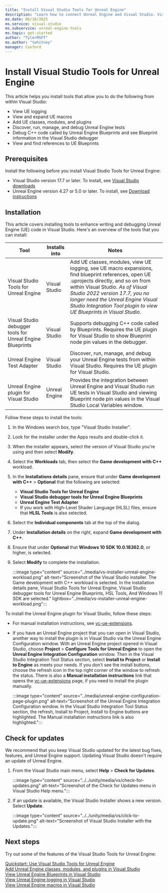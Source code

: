```yaml
---
title: "Install Visual Studio Tools for Unreal Engine"
description: "Learn how to connect Unreal Engine and Visual Studio. Visual Studio Tools for Unreal Engine offers support for writing and debugging C++ Unreal Engine games."
ms.date: 06/18/2025
ms.service: visual-studio
ms.subservice: unreal-engine-tools
ms.topic: get-started
author: "TylerMSFT"
ms.author: "twhitney"
manager: Coxford
---
```


# Install Visual Studio Tools for Unreal Engine

This article helps you install tools that allow you to do the following from within Visual Studio:

- View UE logging
- View and expand UE macros
- Add UE classes, modules, and plugins
- Discover, run, manage, and debug Unreal Engine tests
- Debug C++ code called by Unreal Engine Blueprints and see Blueprint information in the Visual Studio debugger
- View and find references to UE Blueprints



## Prerequisites

Install the following before you install Visual Studio Tools for Unreal Engine:

- Visual Studio version 17.7 or later. To install, see [Visual Studio downloads](https://visualstudio.microsoft.com/downloads/?cid=learn-onpage-download-cta)
- Unreal Engine version 4.27 or 5.0 or later. To install, see [Download instructions](https://www.unrealengine.com/download)

## Installation

This article covers installing tools to enhance writing and debugging Unreal Engine (UE) code in Visual Studio. Here's an overview of the tools that you can install:

| Tool | Installs into | Notes |
|--|--|--|
| Visual Studio Tools for Unreal Engine | Visual Studio | Add UE classes, modules, view UE logging, see UE macro expansions, find blueprint references, open UE .uprojects directly, and so on from within Visual Studio. *As of Visual Studio 2022 version 17.7, you no longer need the Unreal Engine Visual Studio Integration Tool plugin to view UE Blueprints in Visual Studio.* |
| Visual Studio debugger tools for Unreal Engine Blueprints | Visual Studio | Supports debugging C++ code called by Blueprints. Requires the UE plugin for Visual Studio to show Blueprint node pin values in the debugger. |
| Unreal Engine Test Adapter | Visual Studio | Discover, run, manage, and debug your Unreal Engine tests from within Visual Studio. Requires the UE plugin for Visual Studio. |
| Unreal Engine plugin for Visual Studio | Unreal Engine | Provides the integration between Unreal Engine and Visual Studio run UE tests in Visual Studio and viewing Blueprint node pin values in the Visual Studio Local Variables window. |

Follow these steps to install the tools:

1. In the Windows search box, type "Visual Studio Installer".
1. Look for the installer under the Apps results and double-click it.
1. When the installer appears, select the version of Visual Studio you're using and then select **Modify**.
1. Select the **Workloads** tab, then select the **Game development with C++** workload.
1. In the **Installations details** pane, ensure that under **Game development with C++** > **Optional** that the following are selected:
    - **Visual Studio Tools for Unreal Engine**
    - **Visual Studio debugger tools for Unreal Engine Blueprints**
    - **Unreal Engine Test Adapter**
    - If you work with High-Level Shader Language (HLSL) files, ensure that **HLSL Tools** is also selected.
1. Select the **Individual components** tab at the top of the dialog.
1. Under **Installation details** on the right, expand **Game development with C++**.
1. Ensure that under **Optional** that **Windows 10 SDK 10.0.18362.0**, or higher, is selected.
1. Select **Modify** to complete the installation.

   :::image type="content" source="../media/vs-installer-unreal-engine-workload.png" alt-text="Screenshot of the Visual Studio installer. The Game development with C++ workload is selected. In the installation details pane, Visual Studio Tools for Unreal Engine, Visual Studio debugger tools for Unreal Engine Blueprints, HSL Tools, And Windows 11 SDK are selected." lightbox="../media/vs-installer-unreal-engine-workload.png":::

To install the Unreal Engine plugin for Visual Studio, follow these steps:

- For manual installation instructions, see [vc-ue-extensions](https://github.com/microsoft/vc-ue-extensions).
- If you have an Unreal Engine project that you can open in Visual Studio, another way to install the plugin is in Visual Studio via the Unreal Engine Configuration window. With an Unreal Engine project opened in Visual Studio, choose **Project** > **Configure Tools for Unreal Engine** to open the **Unreal Engine Integration Configuration** window. Then in the Visual Studio Integration Tool Status section, select **Install to Project** or **Install to Engine** as meets your needs. If you don't see the install buttons, choose the refresh icon in the top right corner of the window to refresh the status.  There is also a **Manual installation instructions** link that opens the [vc-ue-extensions](https://github.com/microsoft/vc-ue-extensions/blob/main/README.md) page, if you need to install the plugin manually.

    :::image type="content" source="../media/unreal-engine-configuration-page-plugin.png" alt-text="Screenshot of the Unreal Engine Integration Configuration window. In the Visual Studio Integration Tool Status section, the refresh, Install to Project, Install to Engine buttons are highlighted. The Manual installation instructions link is also highlighted.":::

## Check for updates

We recommend that you keep Visual Studio updated for the latest bug fixes, features, and Unreal Engine support. Updating Visual Studio doesn't require an update of Unreal Engine.

1. From the Visual Studio main menu, select **Help** > **Check for Updates**.

   :::image type="content" source="../../unity/media/vs/check-for-updates.png" alt-text="Screenshot of the Check for Updates menu in Visual Studio Help menu.":::

1. If an update is available, the Visual Studio Installer shows a new version. Select **Update**.

   :::image type="content" source="../../unity/media/vs/click-to-update.png" alt-text="Screenshot of Visual Studio Installer with the Updates.":::

## Next steps

Try out some of the features of the Visual Studio Tools for Unreal Engine:

[Quickstart: Use Visual Studio Tools for Unreal Engine](vs-tools-unreal-quickstart.md)\
[Add Unreal Engine classes, modules, and plugins in Visual Studio](vs-tools-unreal-add-class-module-plugin.md)\
[View Unreal Engine Blueprints in Visual Studio](vs-tools-unreal-view-blueprints.md)\
[View Unreal Engine logging in Visual Studio](vs-tools-unreal-logging.md)\
[View Unreal Engine macros in Visual Studio](vs-tools-unreal-view-macros.md)
